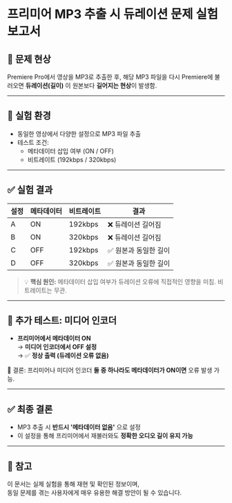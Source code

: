 # 프리미어 MP3 추출 시 듀레이션 문제 실험 보고서

## 🧩 문제 현상
Premiere Pro에서 영상을 MP3로 추출한 후, 해당 MP3 파일을 다시 Premiere에 불러오면 **듀레이션(길이)** 이 원본보다 **길어지는 현상**이 발생함.

---

## 🧪 실험 환경
- 동일한 영상에서 다양한 설정으로 MP3 파일 추출
- 테스트 조건:
  - 메타데이터 삽입 여부 (ON / OFF)
  - 비트레이트 (192kbps / 320kbps)

---

## ✅ 실험 결과

| 설정 | 메타데이터 | 비트레이트 | 결과 |
|------|-------------|-------------|--------|
| A    | ON          | 192kbps     | ❌ 듀레이션 길어짐 |
| B    | ON          | 320kbps     | ❌ 듀레이션 길어짐 |
| C    | OFF         | 192kbps     | ✅ 원본과 동일한 길이 |
| D    | OFF         | 320kbps     | ✅ 원본과 동일한 길이 |

> 💡 **핵심 원인:** 메타데이터 삽입 여부가 듀레이션 오류에 직접적인 영향을 미침. 비트레이트는 무관.

---

## 🔁 추가 테스트: 미디어 인코더

- **프리미어에서 메타데이터 ON**  
  → **미디어 인코더에서 OFF 설정**  
  → ✅ **정상 출력 (듀레이션 오류 없음)**

📌 결론: 프리미어나 미디어 인코더 **둘 중 하나라도 메타데이터가 ON이면** 오류 발생 가능.

---

## ✅ 최종 결론

- MP3 추출 시 **반드시 '메타데이터 없음'** 으로 설정
- 이 설정을 통해 프리미어에서 재불러와도 **정확한 오디오 길이 유지 가능**

---

## 📎 참고

이 문서는 실제 실험을 통해 재현 및 확인된 정보이며,  
동일 문제를 겪는 사용자에게 매우 유용한 해결 방안이 될 수 있습니다.
